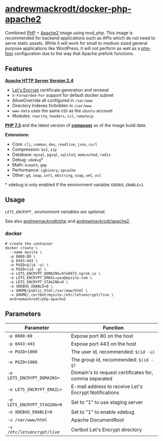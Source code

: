 # [andrewmackrodt/docker-php-apache2](https://github.com/andrewmackrodt/dockerfiles/tree/master/php-apache2)

Combined [PHP][php] + [Apache2][apache2] image using mod_php. This image is
recommended for backend applications such as APIs which do not need to serve
static assets. While it will work for small to medium sized general purpose
applications like WordPress, it will not perform as well as a [php-fpm][fpm]
configuration due to the way that Apache prefork functions.

[php]: https://github.com/andrewmackrodt/dockerfiles/tree/master/php
[apache2]: https://github.com/andrewmackrodt/dockerfiles/tree/master/apache2
[fpm]: https://php-fpm.org/

## Features

**[Apache HTTP Server Version 2.4](https://httpd.apache.org/docs/2.4/)**
- [Let's Encrypt](https://letsencrypt.org/) certificate generation and renewal
- `X-Forwarded-For` support for default docker subnet
- AllowOverride all configured in `/var/www`
- Directory Indexes forbidden in `/var/www`
- `www-data` uses the same `UID` as the `ubuntu` account
- Modules: `rewrite`, `headers`, `ssl`, `remoteip`

**[PHP 7.3](https://www.php.net/releases/7_3_0.php)** and the latest version of
**[composer](https://getcomposer.org/)** as of the image build date.

**Extensions:**
- Core: `cli`, `common`, `dev`, `readline`, `json`, `curl`
- Compression: `bz2`, `zip`
- Database: `mysql`, `pgsql`, `sqlite3`, `memcached`, `redis`
- Debug: `xdebug`\*
- Math: `bcmath`, `gmp`
- Performance: `igbinary`, `opcache`
- Other: `gd`, `imap`, `intl`, `mbstring`, `soap`, `xml`, `xsl`

\* xdebug is only enabled if the environment variable `XDEBUG_ENABLE=1`.

## Usage

_`LETS_ENCRYPT_` environment variables are optional._

See also [andrewmackrodt/php][php] and [andrewmackrodt/apache2][apache2].

### docker

```
# create the container
docker create \
  --name mysite \
  -p 8080:80 \
  -p 8443:443 \
  -e PUID=$(id -u) \
  -e PGID=(id -g) \
  -e LETS_ENCRYPT_DOMAINS=97e0973.ngrok.io \
  -e LETS_ENCRYPT_EMAIL=you@mysite.com \
  -e LETS_ENCRYPT_STAGING=0 \
  -e XDEBUG_ENABLE=0 \
  -v $HOME/public_html:/var/www/html \
  -v $HOME/.certbot/mysite:/etc/letsencrypt/live \
  andrewmackrodt/php-apache2
```

## Parameters

| Parameter | Function |
| --- | --- |
| `-p 8080:80` | Expose port 80 on the host |
| `-p 8443:443` | Expose port 443 on the host |
| `-e PUID=1000` | The user id, recommended: `$(id -u)` |
| `-e PGID=1000` | The group id, recommended: `$(id -g)` |
| `-e LETS_ENCRYPT_DOMAINS=` | Domain's to request certificates for, comma separated |
| `-e LETS_ENCRYPT_EMAIL=` | E-mail address to receive Let's Encrypt Notifications |
| `-e LETS_ENCRYPT_STAGING=0` | Set to "1" to use staging server |
| `-e XDEBUG_ENABLE=0` | Set to "1" to enable xdebug |
| `-v /var/www/html` | Apache DocumentRoot |
| `-v /etc/letsencrypt/live` | Certbot Let's Encrypt directory |
